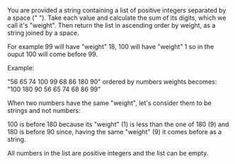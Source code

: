 You are provided a string containing a list of positive integers separated by a space (" "). Take each value and calculate the sum of its digits, which we call it's "weight". Then return the list in ascending order by weight, as a string joined by a space.

For example 99 will have "weight" 18, 100 will have "weight"
1 so in the ouput 100 will come before 99.

Example:

"56 65 74 100 99 68 86 180 90" ordered by numbers weights becomes:
"100 180 90 56 65 74 68 86 99"

When two numbers have the same "weight", let's consider them to be strings and not numbers:

100 is before 180 because its "weight" (1) is less than the one of 180 (9)
and 180 is before 90 since, having the same "weight" (9) it comes before as a string.

All numbers in the list are positive integers and the list can be empty.